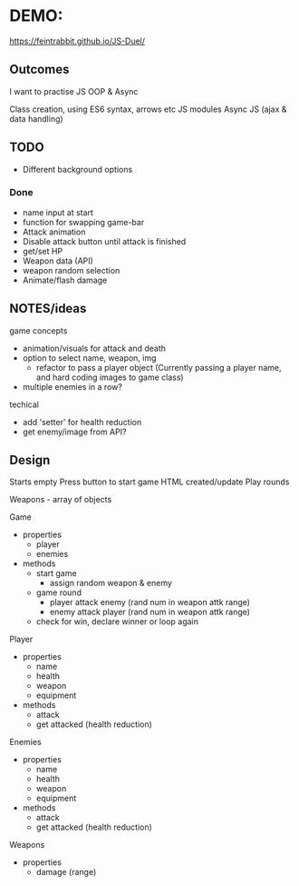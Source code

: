 # DEMO:

https://feintrabbit.github.io/JS-Duel/

## Outcomes

I want to practise JS OOP & Async

Class creation, using ES6 syntax, arrows etc
JS modules
Async JS (ajax & data handling)

## TODO

- Different background options

### Done

- name input at start
- function for swapping game-bar
- Attack animation
- Disable attack button until attack is finished
- get/set HP
- Weapon data (API)
- weapon random selection
- Animate/flash damage

## NOTES/ideas

game concepts

- animation/visuals for attack and death
- option to select name, weapon, img
  - refactor to pass a player object (Currently passing a player name, and hard coding images to game class)
- multiple enemies in a row?

techical

- add 'setter' for health reduction
- get enemy/image from API?

## Design

Starts empty
Press button to start game
HTML created/update
Play rounds

Weapons - array of objects

Game

- properties
  - player
  - enemies
- methods
  - start game
    - assign random weapon & enemy
  - game round
    - player attack enemy (rand num in weapon attk range)
    - enemy attack player (rand num in weapon attk range)
  - check for win, declare winner or loop again

Player

- properties
  - name
  - health
  - weapon
  - equipment
- methods
  - attack
  - get attacked (health reduction)

Enemies

- properties
  - name
  - health
  - weapon
  - equipment
- methods
  - attack
  - get attacked (health reduction)

Weapons

- properties
  - damage (range)
